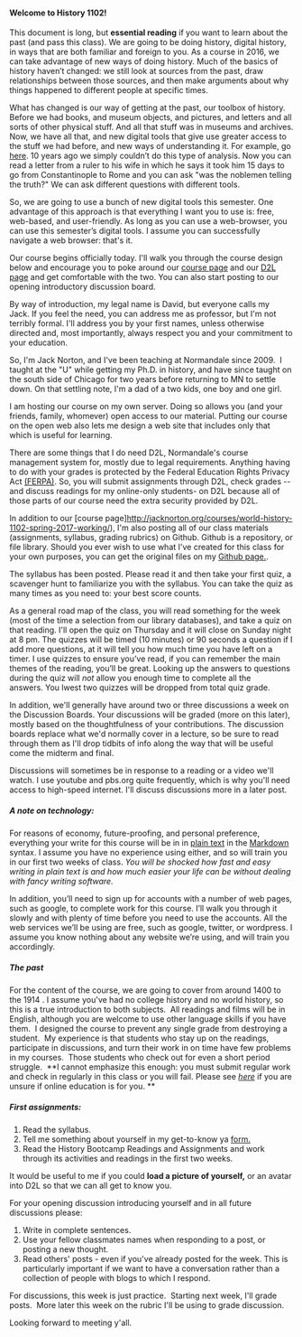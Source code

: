 #### Welcome to History 1102! ####

This document is long, but **essential reading** if you want to learn about the past (and pass this class). We are going to be doing history, digital history, in ways that are both familiar and foreign to you. As a course in 2016, we can take advantage of new ways of doing history. Much of the basics of history  haven’t changed: we still look at sources from the past, draw relationships between those sources, and then make arguments about why things happened to different people at specific times. 

What has changed is our way of getting at the past, our toolbox of history. Before we had books, and museum objects, and pictures, and letters and all sorts of other physical stuff. And all that stuff was in museums and archives. Now, we have all that, and new digital tools that give use greater access to the stuff we had before, and new ways of understanding it. For example, go [here](http://orbis.stanford.edu/#mapping). 10 years ago we simply couldn’t do this type of analysis. Now you can read a letter from a ruler to his wife in which he says it took him 15 days to go from Constantinople to Rome and you can ask "was the noblemen telling the truth?" We can ask different questions with different tools. 

So, we are going to use a bunch of new digital tools this semester. One advantage of this approach is that everything I want you to use is: free, web-based, and user-friendly. As long as you can use a web-browser, you can use this semester’s digital tools. I assume you can successfully navigate a web browser: that's it. 

Our course begins officially today. I'll walk you through the course design below and encourage you to poke around our [course page](http://jacknorton.org/courses/world-history-1102-spring-2017-working/) and our [D2L page](https://normandale.ims.mnscu.edu/index.asp) and get comfortable with the two. You can also start posting to our opening introductory discussion board. 

By way of introduction, my legal name is David, but everyone calls my
Jack. If you feel the need, you can address me as professor, but I'm not
terribly formal. I'll address you by your first names, unless otherwise
directed and, most importantly, always respect you and your commitment
to your education.

So, I'm Jack Norton, and I've been teaching at Normandale since 2009.  I
taught at the "U" while getting my Ph.D. in history, and have since
taught on the south side of Chicago for two years before returning to MN
to settle down. On that settling note, I'm a dad of a two kids, one boy
and one girl.

I am hosting our course on my own server. Doing so allows you (and your friends, family, whomever) open access to our material. Putting our course on the open web also lets me design a web site that includes only that which is useful for learning. 

There are some things that I do need D2L, Normandale's course management system for, mostly due to legal requirements. Anything having to do with your grades is protected by the Federal Education Rights Privacy Act [(FERPA)](http://www2.ed.gov/policy/gen/guid/fpco/ferpa/index.html). So, you will submit assignments through D2L, check grades --and discuss readings for my online-only students- on D2L because all of those parts of our course need the extra security provided by D2L. 

In addition to our [course page]http://jacknorton.org/courses/world-history-1102-spring-2017-working/), I'm also posting all of our class materials (assignments, syllabus, grading rubrics) on Github. Github is a repository, or file library. Should you ever wish to use what I've created for this class for your own purposes, you can get the original files on my [Github page.](https://github.com/jackhistorynorton). 

The syllabus has been posted. Please read it and then take your first quiz, a scavenger hunt to familiarize you with the syllabus. You can take the quiz as many times as you need to: your best score counts. 

As a general road map of the class, you will read something for the week
(most of the time a selection from our library databases), and take a quiz on that reading. I'll open the quiz on Thursday and it will close on Sunday
night at 8 pm. The quizzes will be timed (10 minutes) or 90 seconds a question if I add more questions, at it will tell you how much time you have left on a timer. I use quizzes to ensure you’ve read, if you can remember the main themes of the reading, you’ll be great. Looking up the answers to questions during the quiz will *not* allow you enough time to complete all the answers. You lwest two quizzes will be dropped from total quiz grade. 

In addition, we'll generally have around two or three discussions a week
on the Discussion Boards. Your discussions will be graded (more on this
later), mostly based on the thoughtfulness of your contributions. The
discussion boards replace what we'd normally cover in a lecture, so be
sure to read through them as I'll drop tidbits of info along the way
that will be useful come the midterm and final.

Discussions will sometimes be in response to a reading or a video we'll
watch. I use youtube and pbs.org quite frequently, which is why you'll
need access to high-speed internet. I'll discuss discussions more in a
later post.

##### A note on technology: #####

For reasons of economy, future-proofing, and personal preference, everything your write for this course will be in in [plain text](http://www.monkeyjob.com/FAQ/What-Plain-Text-File.htm) in the [Markdown](<http://commonmark.org/help/>) syntax. I assume you have no experience using either, and so will train you in our first two weeks of class. _You will be shocked how fast and easy writing in plain text is and how much easier your life can be without dealing with fancy writing software._ 

In addition, you’ll need to sign up for accounts with a number of web pages, such as google, to complete work for this course. I’ll walk you through it slowly and with plenty of time before you need to use the accounts. All the web services we’ll be using are free, such as google, twitter, or wordpress. I assume you know nothing about any website we’re using, and will train you accordingly. 

##### The past #####

For the content of the course, we are going to cover from around 1400 to the 1914 . I assume you've had no college history and no world history, so this is a true introduction to both subjects.  All readings and films will be in English, although you are welcome to use other language skills if you
have them.  I designed the course to prevent any single grade from
destroying a student.  My experience is that students who stay up on the
readings, participate in discussions, and turn their work in on time
have few problems in my courses.  Those students who check out for even
a short period struggle.  **I cannot emphasize this enough: you must
submit regular work and check in regularly in this class or you will
fail. Please see [*here*](http://www.normandale.edu/onlineeducation/) if
you are unsure if online education is for you. **

##### First assignments: #####
1. Read the syllabus.
2. Tell me something about yourself in my get-to-know ya [form.](https://goo.gl/forms/X87wBDzpYFKWEOqk2) 
3. Read the History Bootcamp Readings and Assignments and work through its activities and readings in the first two weeks. 

It would be useful to me if you could **load a picture of yourself,** or an avatar into D2L so that we can all get to know you.  

For your opening discussion introducing yourself and in all future
discussions please:

1. Write in complete sentences.
2. Use your fellow classmates names when responding to a post, or
posting a new thought.
3. Read others' posts - even if you've already posted for the week. This
is particularly important if we want to have a conversation rather than
a collection of people with blogs to which I respond.

For discussions, this week is just practice.  Starting next week, I'll
grade posts.  More later this week on the rubric I'll be using to grade
discussion.


Looking forward to meeting y'all.
